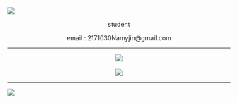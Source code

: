 <img src="https://capsule-render.vercel.app/api?type=waving&color=9400D3&height=150&section=header&text=Introduction&fontColor=ffffff&fontSize=60" />
<div align="center">
<p> student </p> 
<p> email : 2171030Namyjin@gmail.com </p> 
<hr>
<img src="https://github-readme-stats.vercel.app/api/top-langs/?username=eugineee123&layout=compact&bg_color=000000&text_color=9400D3"><br><br>
<img src="https://github-readme-stats.vercel.app/api?username=eugineee123&show_icons=true&bg_color=000000&text_color=9400D3">
</div>
<hr>
<img src="https://capsule-render.vercel.app/api?type=waving&color=9400D3&height=150&section=footer" />
<!--
**Hoonggildong/Hoonggildong** is a ✨ _special_ ✨ repository because its `README.md` (this file) appears on your GitHub profile.

Here are some ideas to get you started:

- 🔭 I’m currently working on ...
- 🌱 I’m currently learning ...
- 👯 I’m looking to collaborate on ...
- 🤔 I’m looking for help with ...
- 💬 Ask me about ...
- 📫 How to reach me: ...
- 😄 Pronouns: ...
- ⚡ Fun fact: ...
-->
